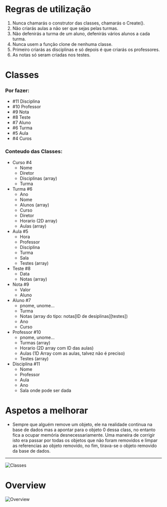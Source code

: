 # Regras de utilização
1. Nunca chamarás o construtor das classes, chamarás o Create().
3. Não criarás aulas a não ser que sejas pelas turmas.
3. Não defenirás a turma de um aluno, defenirás vários alunos a cada turma.
4. Nunca usem a função clone de nenhuma classe.
5. Primeiro criarás as disciplinas e só depois é que criarás os professores.
6. As notas só seram criadas nos testes.


# Classes
### Por fazer:
* #11 Disciplina
* #10 Professor
* #9 Nota
* #8 Teste
* #7 Aluno
* #6 Turma
* #5 Aula
* #4 Curos

### Conteudo das Classes:
* Curso #4
    * Nome
    * Diretor
    * Disciplinas (array)
    * Turma
* Turma #6
    * Ano
    * Nome
    * Alunos (array)
    * Curso
    * Diretor
    * Horario (2D array)
    * Aulas (array)
* Aula #5
    * Hora
    * Professor
    * Disciplina
    * Turma
    * Sala
    * Testes (array)
* Teste #8
    * Data
    * Notas (array)
* Nota #9
    * Valor
    * Aluno
* Aluno #7
    * pnome, unome...
    * Turma
    * Notas (array do tipo: notas[ID de desiplinas][testes])
    * Ano
    * Curso
* Professor #10
    * pnome, unome...
    * Turmas (array)
    * Horario (2D array com ID das aulas)
    * Aulas (1D Array com as aulas, talvez não é preciso)
    * Testes (array)
* Disciplina #11
    * Nome
    * Professor
    * Aula
    * Ano
    * Sala onde pode ser dada


# Aspetos a melhorar
* Sempre que alguém remove um objeto, ele na realidade continua na base de dados mas a apontar para o objeto 0 dessa class, no entanto fica a ocupar memória desnecessariamente. Uma maneira de corrigir isto era passar por todas os objetos que não foram removidos e limpar as referencias ao objeto removido, no fim, tirava-se o objeto removido da base de dados.


---
![Classes](https://gitlab.com/EI-UBI/POO/Projeto/raw/master/Guidelines/Classes.JPG "Classes")
# Overview
![Overview](https://gitlab.com/EI-UBI/POO/Projeto/raw/master/Guidelines/Overview.JPG "Overview")